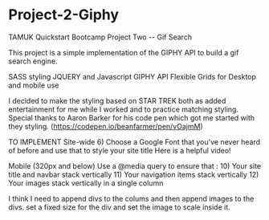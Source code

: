 # Project-2-Giphy
TAMUK Quickstart Bootcamp Project Two -- Gif Search

This project is a simple implementation of the GIPHY API to build a gif search engine.

SASS styling
JQUERY and Javascript
GIPHY API
Flexible Grids for Desktop and mobile use


I decided to make the styling based on STAR TREK both as added entertainment for me while I worked and to practice matching styling. Special thanks to Aaron Barker for his code pen which got me started with they styling. (https://codepen.io/beanfarmer/pen/vOajmM)


TO IMPLEMENT
Site-wide
6) Choose a Google Font that you've never heard of before and use that to style your site title
Here is a helpful video!

Mobile (320px and below)
Use a @media query to ensure that :
10) Your site title and navbar stack vertically
11) Your navigation items stack vertically
12) Your images stack vertically in a single column

I think I need to append divs to the colums and then append images to the divs. set a fixed size for the div and set the image to scale inside it.